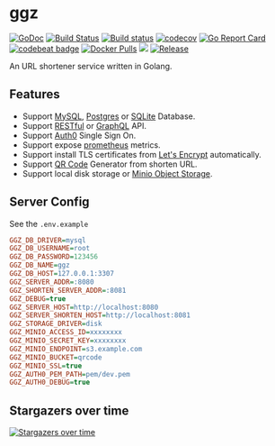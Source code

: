 # ggz

[![GoDoc](https://godoc.org/github.com/go-ggz/ggz?status.svg)](https://godoc.org/github.com/go-ggz/ggz)
[![Build Status](http://drone.wu-boy.com/api/badges/go-ggz/ggz/status.svg)](http://drone.wu-boy.com/go-ggz/ggz)
[![Build status](https://ci.appveyor.com/api/projects/status/prjvsklt3io5nuhn/branch/master?svg=true)](https://ci.appveyor.com/project/appleboy/ggz/branch/master)
[![codecov](https://codecov.io/gh/go-ggz/ggz/branch/master/graph/badge.svg)](https://codecov.io/gh/go-ggz/ggz)
[![Go Report Card](https://goreportcard.com/badge/github.com/go-ggz/ggz)](https://goreportcard.com/report/github.com/go-ggz/ggz)
[![codebeat badge](https://codebeat.co/badges/0a4eff2d-c9ac-46ed-8fd7-b59942983390)](https://codebeat.co/projects/github-com-appleboy-gorush)
[![Docker Pulls](https://img.shields.io/docker/pulls/goggz/ggz.svg)](https://hub.docker.com/r/goggz/ggz/)
[![](https://images.microbadger.com/badges/image/goggz/ggz.svg)](https://microbadger.com/images/goggz/ggz "Get your own image badge on microbadger.com")
[![Release](https://github-release-version.herokuapp.com/github/go-ggz/ggz/release.svg?style=flat)](https://github.com/go-ggz/ggz/releases/latest)

An URL shortener service written in Golang.

## Features

* Support [MySQL](https://www.mysql.com/), [Postgres](https://www.postgresql.org/) or [SQLite](https://www.sqlite.org/) Database.
* Support [RESTful](https://en.wikipedia.org/wiki/Representational_state_transfer) or [GraphQL](http://graphql.org/) API.
* Support [Auth0](https://auth0.com/) Single Sign On.
* Support expose [prometheus](https://prometheus.io/) metrics.
* Support install TLS certificates from [Let's Encrypt](https://letsencrypt.org/) automatically.
* Support [QR Code](https://en.wikipedia.org/wiki/QR_code) Generator from shorten URL.
* Support local disk storage or [Minio Object Storage](https://minio.io/).

## Server Config

See the `.env.example`

```ini
GGZ_DB_DRIVER=mysql
GGZ_DB_USERNAME=root
GGZ_DB_PASSWORD=123456
GGZ_DB_NAME=ggz
GGZ_DB_HOST=127.0.0.1:3307
GGZ_SERVER_ADDR=:8080
GGZ_SHORTEN_SERVER_ADDR=:8081
GGZ_DEBUG=true
GGZ_SERVER_HOST=http://localhost:8080
GGZ_SERVER_SHORTEN_HOST=http://localhost:8081
GGZ_STORAGE_DRIVER=disk
GGZ_MINIO_ACCESS_ID=xxxxxxxx
GGZ_MINIO_SECRET_KEY=xxxxxxxx
GGZ_MINIO_ENDPOINT=s3.example.com
GGZ_MINIO_BUCKET=qrcode
GGZ_MINIO_SSL=true
GGZ_AUTH0_PEM_PATH=pem/dev.pem
GGZ_AUTH0_DEBUG=true
```

## Stargazers over time

[![Stargazers over time](https://starcharts.herokuapp.com/go-ggz/ggz.svg)](https://starcharts.herokuapp.com/go-ggz/ggz)
